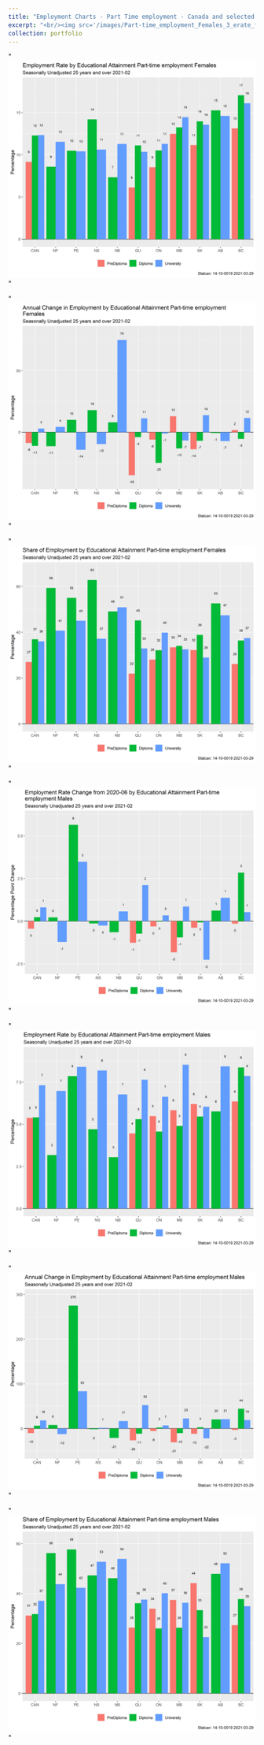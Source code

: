 ```yaml
---
title: "Employment Charts - Part Time employment - Canada and selected provinces by gender and education, February 2021 "
excerpt: "<br/><img src='/images/Part-time_employment_Females_3_erate_feb_ch_1_pch.png'>"  
collection: portfolio
---
```

"<br/><img src='/images/Part-time_employment_Females_3_erate_1_pch.png'>" 

"<br/><img src='/images/Part-time_employment_Females_3_pc_empl_1_pch.png'>" 

"<br/><img src='/images/Part-time_employment_Females_3_empl_share_1_pch.png'>" 

"<br/><img src='/images/Part-time_employment_Males_3_erate_feb_ch_1_pch.png'>" 

"<br/><img src='/images/Part-time_employment_Males_3_erate_1_pch.png'>" 

"<br/><img src='/images/Part-time_employment_Males_3_pc_empl_1_pch.png'>"

"<br/><img src='/images/Part-time_employment_Males_3_empl_share_1_pch.png'>"


